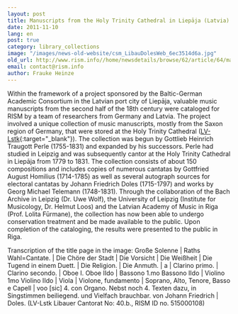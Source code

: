 ```yaml
---
layout: post
title: Manuscripts from the Holy Trinity Cathedral in Liepāja (Latvia)
date: 2011-11-10
lang: en
post: true
category: library_collections
image: "/images/news-old-website/csm_LibauDolesWeb_6ec3514d6a.jpg"
old_url: http://www.rism.info//home/newsdetails/browse/62/article/64/manuscripts-from-the-holy-trinity-cathedral-in-liepaja-latvia.html
email: contact@rism.info
author: Frauke Heinze
---
```


Within the framework of a project sponsored by the Baltic-German Academic Consortium in the Latvian port city of Liepāja, valuable music manuscripts from the second half of the 18th century were cataloged for RISM by a team of researchers from Germany and Latvia. The project involved a unique collection of music manuscripts, mostly from the Saxon region of Germany, that were stored at the Holy Trinity Cathedral ([LV-Lstk](https://opac.rism.info/search?View=rism&siglum=LV-Lstk){:target="_blank"}). The collection was begun by Gottlieb Heinrich Traugott Perle (1755-1831) and expanded by his successors. Perle had studied in Leipzig and was subsequently cantor at the Holy Trinity Cathedral in Liepāja from 1779 to 1831. The collection consists of about 150 compositions and includes copies of numerous cantatas by Gottfried August Homilius (1714-1785) as well as several autograph sources for electoral cantatas by Johann Friedrich Doles (1715-1797) and works by Georg Michael Telemann (1748-1831). Through the collaboration of the Bach Archive in Leipzig (Dr. Uwe Wolf), the University of Leipzig (Institute for Musicology, Dr. Helmut Loos) and the Latvian Academy of Music in Riga (Prof. Lolita Fūrmane), the collection has now been able to undergo conservation treatment and be made available to the public. Upon completion of the cataloging, the results were presented to the public in Riga.


Transcription of the title page in the image: Große Solenne | Raths Wahl=Cantate. | Die Chöre der Stadt | Die Vorsicht | Die Weißheit | Die Tugend in einem Duett. | Die Religion. | Die Anmuth. | a | Clarino primo. | Clarino secondo. | Oboe I. Oboe IIdo | Bassono 1.mo Bassono IIdo | Violino 1mo Violino IIdo | Viola | Violone, fundamento | Soprano, Alto, Tenore, Basso e Capell | voo [sic] 4. con Organo. Nebst noch 4. Texten dazu, in Singstimmen beiliegend. und Vielfach brauchbar. von Johann Friedrich | Doles. (LV-Lstk Libauer Cantorat No: 40.b., RISM ID no. 515000108)